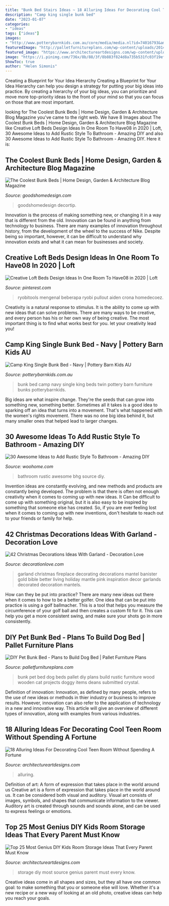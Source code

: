 ```yaml
---
title: "Bunk Bed Stairs Ideas ~ 18 Alluring Ideas For Decorating Cool Teen Room Without Spending A Fortune"
description: "Camp king single bunk bed"
date: "2023-01-07"
categories:
- "ideas"
tags: ["ideas"]
images:
- "http://www.potterybarnkids.com.au/core/media/media.nl?id=74016793&amp;c=3572911&amp;h=a667f456e28b2f056a9a&amp;resizeid=7&amp;resizeh=1200&amp;resizew=1200"
featuredImage: "http://palletfurnitureplans.com/wp-content/uploads/2014/03/pet-bunk-bed-4.jpg"
featured_image: "https://www.architectureartdesigns.com/wp-content/uploads/2017/08/12-28.jpg"
image: "https://i.pinimg.com/736x/8b/88/3f/8b883f824d8a735b531fc03f19ef0da8.jpg"
ShowToc: true
author: "Helen Simonis"
---
```



Creating a Blueprint for Your Idea Hierarchy
Creating a Blueprint for Your Idea Hierarchy can help you design a strategy for putting your big ideas into practice. By creating a hierarchy of your big ideas, you can prioritize and move more top-priority ideas to the front of your mind so that you can focus on those that are most important.

	

		
looking for The Coolest Bunk Beds | Home Design, Garden &amp; Architecture Blog Magazine you've came to the right web. We have 8 Images about The Coolest Bunk Beds | Home Design, Garden &amp; Architecture Blog Magazine like Creative Loft Beds Design Ideas In One Room To Have08 in 2020 | Loft, 30 Awesome Ideas to Add Rustic Style To Bathroom - Amazing DIY and also 30 Awesome Ideas to Add Rustic Style To Bathroom - Amazing DIY. Here it is:
		
    
## The Coolest Bunk Beds | Home Design, Garden &amp; Architecture Blog Magazine

<img loading=lazy src="https://www.goodshomedesign.com/wp-content/uploads/2020/01/CoolestBunkBed-19-640x640.jpg" onerror="this.onerror=null;this.src='https://tse2.mm.bing.net/th?id=OIP.70LvWXm0dslJ8nYeUt8QEgHaHa&amp;pid=15.1';" alt="The Coolest Bunk Beds | Home Design, Garden &amp; Architecture Blog Magazine">

_Source: goodshomedesign.com_

>goodshomedesign decortip. 

	

Innovation is the process of making something new, or changing it in a way that is different from the old. Innovation can be found in anything from technology to business. There are many examples of innovation throughout history, from the development of the wheel to the success of Nike. Despite being so important, however, it can be difficult to understand why innovation exists and what it can mean for businesses and society.

    
## Creative Loft Beds Design Ideas In One Room To Have08 In 2020 | Loft

<img loading=lazy src="https://i.pinimg.com/736x/8b/88/3f/8b883f824d8a735b531fc03f19ef0da8.jpg" onerror="this.onerror=null;this.src='https://tse3.mm.bing.net/th?id=OIP.wZ-FljqQ4W5IRAIxRp3PdwHaHa&amp;pid=15.1';" alt="Creative Loft Beds Design Ideas In One Room To Have08 in 2020 | Loft">

_Source: pinterest.com_

>ryobitools mengenal beberapa ryobi pullout aiden crona homedecoez. 

	

Creativity is a natural response to stimulus. It is the ability to come up with new ideas that can solve problems. There are many ways to be creative, and every person has his or her own way of being creative. The most important thing is to find what works best for you. let your creativity lead you!

    
## Camp King Single Bunk Bed - Navy | Pottery Barn Kids AU

<img loading=lazy src="http://www.potterybarnkids.com.au/core/media/media.nl?id=74016793&amp;c=3572911&amp;h=a667f456e28b2f056a9a&amp;resizeid=7&amp;resizeh=1200&amp;resizew=1200" onerror="this.onerror=null;this.src='https://tse1.mm.bing.net/th?id=OIP.BucLOi9fE1bmTXO_3rl8uQHaGi&amp;pid=15.1';" alt="Camp King Single Bunk Bed - Navy | Pottery Barn Kids AU">

_Source: potterybarnkids.com.au_

>bunk bed camp navy single king beds twin pottery barn furniture bunks potterybarnkids. 

	

Big ideas are what inspire change. They're the seeds that can grow into something new, something better. Sometimes all it takes is a good idea to sparking off an idea that turns into a movement. That's what happened with the women's rights movement. There was no one big idea behind it, but many smaller ones that helped lead to larger changes.

    
## 30 Awesome Ideas To Add Rustic Style To Bathroom - Amazing DIY

<img loading=lazy src="http://www.woohome.com/wp-content/uploads/2017/07/Add-Rustic-Feel-to-Bathroom-4.jpg" onerror="this.onerror=null;this.src='https://tse4.mm.bing.net/th?id=OIP.PTlBs3w5Msq7nCP71zdslwHaLK&amp;pid=15.1';" alt="30 Awesome Ideas to Add Rustic Style To Bathroom - Amazing DIY">

_Source: woohome.com_

>bathroom rustic awesome bhg source diy. 

	

Invention ideas are constantly evolving, and new methods and products are constantly being developed. The problem is that there is often not enough creativity when it comes to coming up with new ideas. It Can be difficult to come up with something original, but it is also easy to be inspired by something that someone else has created. So, if you are ever feeling lost when it comes to coming up with new inventions, don't hesitate to reach out to your friends or family for help.

    
## 42 Christmas Decorations Ideas With Garland - Decoration Love

<img loading=lazy src="http://www.decorationlove.com/wp-content/uploads/2016/10/Christmas-Garland-Mantel-Decorating-Ideas.jpg" onerror="this.onerror=null;this.src='https://tse1.mm.bing.net/th?id=OIP.i4MrMd6jr3Cxx3Uk98P8QAHaLH&amp;pid=15.1';" alt="42 Christmas Decorations Ideas With Garland - Decoration Love">

_Source: decorationlove.com_

>garland christmas fireplace decorating decorations mantel banister gold bible better living holiday mantle pink inspiration decor garlands decorated decoration mantels. 

	

How can they be put into practice?
There are many new ideas out there when it comes to how to be a better golfer. One idea that can be put into practice is using a golf ballmacher. This is a tool that helps you measure the circumference of your golf ball and then creates a custom fit for it. This can help you get a more consistent swing, and make sure your shots go in more consistently.

    
## DIY Pet Bunk Bed - Plans To Build Dog Bed | Pallet Furniture Plans

<img loading=lazy src="http://palletfurnitureplans.com/wp-content/uploads/2014/03/pet-bunk-bed-4.jpg" onerror="this.onerror=null;this.src='https://tse4.mm.bing.net/th?id=OIP.jUbvFuiXG3Blb6eLdB7fnQHaJ4&amp;pid=15.1';" alt="DIY Pet Bunk Bed - Plans to Build Dog Bed | Pallet Furniture Plans">

_Source: palletfurnitureplans.com_

>bunk pet bed dog beds pallet diy plans build rustic furniture wood wooden cat projects doggy items deans submitted crystal. 

	

Definition of innovation:
Innovation, as defined by many people, refers to the use of new ideas or methods in thier industry or business to improve results. However, innovation can also refer to the application of technology in a new and innovative way. This article will give an overview of different types of innovation, along with examples from various industries.

    
## 18 Alluring Ideas For Decorating Cool Teen Room Without Spending A Fortune

<img loading=lazy src="https://www.architectureartdesigns.com/wp-content/uploads/2017/08/12-28.jpg" onerror="this.onerror=null;this.src='https://tse4.mm.bing.net/th?id=OIP.n3JcsMIsoJslgE0tOuo44wHaFw&amp;pid=15.1';" alt="18 Alluring Ideas For Decorating Cool Teen Room Without Spending A Fortune">

_Source: architectureartdesigns.com_

>alluring. 

	

Definition of art: A form of expression that takes place in the world around us
Creative art is a form of expression that takes place in the world around us. It can be considered both visual and auditory. Visual art consists of images, symbols, and shapes that communicate information to the viewer. Auditory art is created through sounds and sounds alone, and can be used to express feelings or emotions.

    
## Top 25 Most Genius DIY Kids Room Storage Ideas That Every Parent Must Know

<img loading=lazy src="https://www.architectureartdesigns.com/wp-content/uploads/2015/01/822.jpg" onerror="this.onerror=null;this.src='https://tse3.mm.bing.net/th?id=OIP.h3hZa0DMTPJ3BrES3hG60wHaLH&amp;pid=15.1';" alt="Top 25 Most Genius DIY Kids Room Storage Ideas That Every Parent Must Know">

_Source: architectureartdesigns.com_

>storage diy most source genius parent must every know. 

	

Creative ideas come in all shapes and sizes, but they all have one common goal: to make something that you or someone else will love. Whether it's a new recipe or a new way of looking at an old photo, creative ideas can help you reach your goals.

